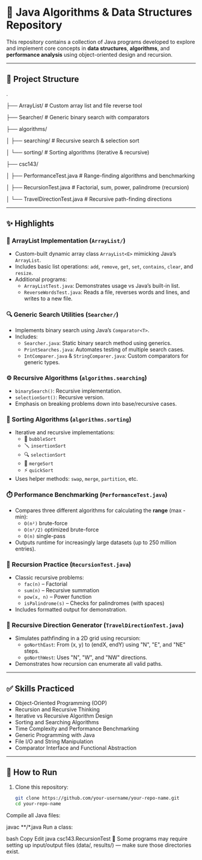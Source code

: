 # 🧠 Java Algorithms & Data Structures Repository

This repository contains a collection of Java programs developed to explore and implement core concepts in **data structures**, **algorithms**, and **performance analysis** using object-oriented design and recursion.

---

## 📁 Project Structure

.

├── ArrayList/ # Custom array list and file reverse tool

├── Searcher/ # Generic binary search with comparators

├── algorithms/

│ ├── searching/ # Recursive search & selection sort

│ └── sorting/ # Sorting algorithms (iterative & recursive)

├── csc143/

│ ├── PerformanceTest.java # Range-finding algorithms and benchmarking

│ ├── RecursionTest.java # Factorial, sum, power, palindrome (recursion)

│ └── TravelDirectionTest.java # Recursive path-finding directions

---

## ✨ Highlights

### 🔢 ArrayList Implementation (`ArrayList/`)
- Custom-built dynamic array class `ArrayList<E>` mimicking Java’s `ArrayList`.
- Includes basic list operations: `add`, `remove`, `get`, `set`, `contains`, `clear`, and `resize`.
- Additional programs:
  - `ArrayListTest.java`: Demonstrates usage vs Java’s built-in list.
  - `ReverseWordsTest.java`: Reads a file, reverses words and lines, and writes to a new file.

### 🔍 Generic Search Utilities (`Searcher/`)
- Implements binary search using Java’s `Comparator<T>`.
- Includes:
  - `Searcher.java`: Static binary search method using generics.
  - `PrintSearches.java`: Automates testing of multiple search cases.
  - `IntComparer.java` & `StringComparer.java`: Custom comparators for generic types.

### ⚙️ Recursive Algorithms (`algorithms.searching`)
- `binarySearch()`: Recursive implementation.
- `selectionSort()`: Recursive version.
- Emphasis on breaking problems down into base/recursive cases.

### 🔁 Sorting Algorithms (`algorithms.sorting`)
- Iterative and recursive implementations:
  - 🫧 `bubbleSort`
  - 🪛 `insertionSort`
  - 🔍 `selectionSort`
  - 🧬 `mergeSort`
  - ⚡ `quickSort`
- Uses helper methods: `swap`, `merge`, `partition`, etc.

### ⏱️ Performance Benchmarking (`PerformanceTest.java`)
- Compares three different algorithms for calculating the **range** (max - min):
  - `O(n²)` brute-force
  - `O(n²/2)` optimized brute-force
  - `O(n)` single-pass
- Outputs runtime for increasingly large datasets (up to 250 million entries).

### 🔁 Recursion Practice (`RecursionTest.java`)
- Classic recursive problems:
  - `fac(n)` – Factorial
  - `sum(n)` – Recursive summation
  - `pow(x, n)` – Power function
  - `isPalindrome(s)` – Checks for palindromes (with spaces)
- Includes formatted output for demonstration.

### 🧭 Recursive Direction Generator (`TravelDirectionTest.java`)
- Simulates pathfinding in a 2D grid using recursion:
  - `goNorthEast`: From (x, y) to (endX, endY) using "N", "E", and "NE" steps.
  - `goNorthWest`: Uses "N", "W", and "NW" directions.
- Demonstrates how recursion can enumerate all valid paths.

---

## ✅ Skills Practiced

- Object-Oriented Programming (OOP)
- Recursion and Recursive Thinking
- Iterative vs Recursive Algorithm Design
- Sorting and Searching Algorithms
- Time Complexity and Performance Benchmarking
- Generic Programming with Java
- File I/O and String Manipulation
- Comparator Interface and Functional Abstraction

---

## 🚀 How to Run

1. Clone this repository:
   ```bash
   git clone https://github.com/your-username/your-repo-name.git
   cd your-repo-name
Compile all Java files:

javac **/*.java
Run a class:



bash
Copy
Edit
java csc143.RecursionTest
🔁 Some programs may require setting up input/output files (data/, results/) — make sure those directories exist.

